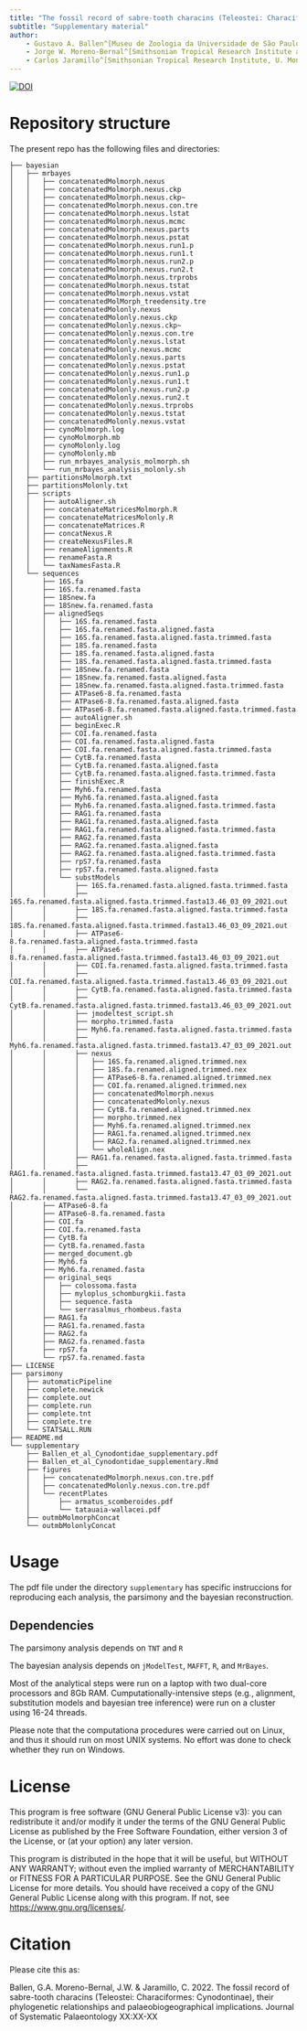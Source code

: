 ```yaml
---
title: "The fossil record of sabre-tooth characins (Teleostei: Characiformes: Cynodontinae), their phylogenetic relationships and palaeobiogeographical implications"
subtitle: "Supplementary material"
author: 
    - Gustavo A. Ballen^[Museu de Zoologia da Universidade de São Paulo, Queen Mary University of London]
    - Jorge W. Moreno-Bernal^[Smithsonian Tropical Research Institute and Universidad del Norte] 
    - Carlos Jaramillo^[Smithsonian Tropical Research Institute, U. Montpellier, and University of Salamanca]
---
```


[![DOI](https://zenodo.org/badge/349142848.svg)](https://zenodo.org/badge/latestdoi/349142848)

# Repository structure 

The present repo has the following files and directories:

```
├── bayesian
│   ├── mrbayes
│   │   ├── concatenatedMolmorph.nexus
│   │   ├── concatenatedMolmorph.nexus.ckp
│   │   ├── concatenatedMolmorph.nexus.ckp~
│   │   ├── concatenatedMolmorph.nexus.con.tre
│   │   ├── concatenatedMolmorph.nexus.lstat
│   │   ├── concatenatedMolmorph.nexus.mcmc
│   │   ├── concatenatedMolmorph.nexus.parts
│   │   ├── concatenatedMolmorph.nexus.pstat
│   │   ├── concatenatedMolmorph.nexus.run1.p
│   │   ├── concatenatedMolmorph.nexus.run1.t
│   │   ├── concatenatedMolmorph.nexus.run2.p
│   │   ├── concatenatedMolmorph.nexus.run2.t
│   │   ├── concatenatedMolmorph.nexus.trprobs
│   │   ├── concatenatedMolmorph.nexus.tstat
│   │   ├── concatenatedMolmorph.nexus.vstat
│   │   ├── concatenatedMolMorph_treedensity.tre
│   │   ├── concatenatedMolonly.nexus
│   │   ├── concatenatedMolonly.nexus.ckp
│   │   ├── concatenatedMolonly.nexus.ckp~
│   │   ├── concatenatedMolonly.nexus.con.tre
│   │   ├── concatenatedMolonly.nexus.lstat
│   │   ├── concatenatedMolonly.nexus.mcmc
│   │   ├── concatenatedMolonly.nexus.parts
│   │   ├── concatenatedMolonly.nexus.pstat
│   │   ├── concatenatedMolonly.nexus.run1.p
│   │   ├── concatenatedMolonly.nexus.run1.t
│   │   ├── concatenatedMolonly.nexus.run2.p
│   │   ├── concatenatedMolonly.nexus.run2.t
│   │   ├── concatenatedMolonly.nexus.trprobs
│   │   ├── concatenatedMolonly.nexus.tstat
│   │   ├── concatenatedMolonly.nexus.vstat
│   │   ├── cynoMolmorph.log
│   │   ├── cynoMolmorph.mb
│   │   ├── cynoMolonly.log
│   │   ├── cynoMolonly.mb
│   │   ├── run_mrbayes_analysis_molmorph.sh
│   │   └── run_mrbayes_analysis_molonly.sh
│   ├── partitionsMolmorph.txt
│   ├── partitionsMolonly.txt
│   ├── scripts
│   │   ├── autoAligner.sh
│   │   ├── concatenateMatricesMolmorph.R
│   │   ├── concatenateMatricesMolonly.R
│   │   ├── concatenateMatrices.R
│   │   ├── concatNexus.R
│   │   ├── createNexusFiles.R
│   │   ├── renameAlignments.R
│   │   ├── renameFasta.R
│   │   └── taxNamesFasta.R
│   └── sequences
│       ├── 16S.fa
│       ├── 16S.fa.renamed.fasta
│       ├── 18Snew.fa
│       ├── 18Snew.fa.renamed.fasta
│       ├── alignedSeqs
│       │   ├── 16S.fa.renamed.fasta
│       │   ├── 16S.fa.renamed.fasta.aligned.fasta
│       │   ├── 16S.fa.renamed.fasta.aligned.fasta.trimmed.fasta
│       │   ├── 18S.fa.renamed.fasta
│       │   ├── 18S.fa.renamed.fasta.aligned.fasta
│       │   ├── 18S.fa.renamed.fasta.aligned.fasta.trimmed.fasta
│       │   ├── 18Snew.fa.renamed.fasta
│       │   ├── 18Snew.fa.renamed.fasta.aligned.fasta
│       │   ├── 18Snew.fa.renamed.fasta.aligned.fasta.trimmed.fasta
│       │   ├── ATPase6-8.fa.renamed.fasta
│       │   ├── ATPase6-8.fa.renamed.fasta.aligned.fasta
│       │   ├── ATPase6-8.fa.renamed.fasta.aligned.fasta.trimmed.fasta
│       │   ├── autoAligner.sh
│       │   ├── beginExec.R
│       │   ├── COI.fa.renamed.fasta
│       │   ├── COI.fa.renamed.fasta.aligned.fasta
│       │   ├── COI.fa.renamed.fasta.aligned.fasta.trimmed.fasta
│       │   ├── CytB.fa.renamed.fasta
│       │   ├── CytB.fa.renamed.fasta.aligned.fasta
│       │   ├── CytB.fa.renamed.fasta.aligned.fasta.trimmed.fasta
│       │   ├── finishExec.R
│       │   ├── Myh6.fa.renamed.fasta
│       │   ├── Myh6.fa.renamed.fasta.aligned.fasta
│       │   ├── Myh6.fa.renamed.fasta.aligned.fasta.trimmed.fasta
│       │   ├── RAG1.fa.renamed.fasta
│       │   ├── RAG1.fa.renamed.fasta.aligned.fasta
│       │   ├── RAG1.fa.renamed.fasta.aligned.fasta.trimmed.fasta
│       │   ├── RAG2.fa.renamed.fasta
│       │   ├── RAG2.fa.renamed.fasta.aligned.fasta
│       │   ├── RAG2.fa.renamed.fasta.aligned.fasta.trimmed.fasta
│       │   ├── rpS7.fa.renamed.fasta
│       │   ├── rpS7.fa.renamed.fasta.aligned.fasta
│       │   └── substModels
│       │       ├── 16S.fa.renamed.fasta.aligned.fasta.trimmed.fasta
│       │       ├── 16S.fa.renamed.fasta.aligned.fasta.trimmed.fasta13.46_03_09_2021.out
│       │       ├── 18S.fa.renamed.fasta.aligned.fasta.trimmed.fasta
│       │       ├── 18S.fa.renamed.fasta.aligned.fasta.trimmed.fasta13.46_03_09_2021.out
│       │       ├── ATPase6-8.fa.renamed.fasta.aligned.fasta.trimmed.fasta
│       │       ├── ATPase6-8.fa.renamed.fasta.aligned.fasta.trimmed.fasta13.46_03_09_2021.out
│       │       ├── COI.fa.renamed.fasta.aligned.fasta.trimmed.fasta
│       │       ├── COI.fa.renamed.fasta.aligned.fasta.trimmed.fasta13.46_03_09_2021.out
│       │       ├── CytB.fa.renamed.fasta.aligned.fasta.trimmed.fasta
│       │       ├── CytB.fa.renamed.fasta.aligned.fasta.trimmed.fasta13.46_03_09_2021.out
│       │       ├── jmodeltest_script.sh
│       │       ├── morpho.trimmed.fasta
│       │       ├── Myh6.fa.renamed.fasta.aligned.fasta.trimmed.fasta
│       │       ├── Myh6.fa.renamed.fasta.aligned.fasta.trimmed.fasta13.47_03_09_2021.out
│       │       ├── nexus
│       │       │   ├── 16S.fa.renamed.aligned.trimmed.nex
│       │       │   ├── 18S.fa.renamed.aligned.trimmed.nex
│       │       │   ├── ATPase6-8.fa.renamed.aligned.trimmed.nex
│       │       │   ├── COI.fa.renamed.aligned.trimmed.nex
│       │       │   ├── concatenatedMolmorph.nexus
│       │       │   ├── concatenatedMolonly.nexus
│       │       │   ├── CytB.fa.renamed.aligned.trimmed.nex
│       │       │   ├── morpho.trimmed.nex
│       │       │   ├── Myh6.fa.renamed.aligned.trimmed.nex
│       │       │   ├── RAG1.fa.renamed.aligned.trimmed.nex
│       │       │   ├── RAG2.fa.renamed.aligned.trimmed.nex
│       │       │   └── wholeAlign.nex
│       │       ├── RAG1.fa.renamed.fasta.aligned.fasta.trimmed.fasta
│       │       ├── RAG1.fa.renamed.fasta.aligned.fasta.trimmed.fasta13.47_03_09_2021.out
│       │       ├── RAG2.fa.renamed.fasta.aligned.fasta.trimmed.fasta
│       │       └── RAG2.fa.renamed.fasta.aligned.fasta.trimmed.fasta13.47_03_09_2021.out
│       ├── ATPase6-8.fa
│       ├── ATPase6-8.fa.renamed.fasta
│       ├── COI.fa
│       ├── COI.fa.renamed.fasta
│       ├── CytB.fa
│       ├── CytB.fa.renamed.fasta
│       ├── merged_document.gb
│       ├── Myh6.fa
│       ├── Myh6.fa.renamed.fasta
│       ├── original_seqs
│       │   ├── colossoma.fasta
│       │   ├── myloplus_schomburgkii.fasta
│       │   ├── sequence.fasta
│       │   └── serrasalmus_rhombeus.fasta
│       ├── RAG1.fa
│       ├── RAG1.fa.renamed.fasta
│       ├── RAG2.fa
│       ├── RAG2.fa.renamed.fasta
│       ├── rpS7.fa
│       └── rpS7.fa.renamed.fasta
├── LICENSE
├── parsimony
│   ├── automaticPipeline
│   ├── complete.newick
│   ├── complete.out
│   ├── complete.run
│   ├── complete.tnt
│   ├── complete.tre
│   └── STATSALL.RUN
├── README.md
└── supplementary
    ├── Ballen_et_al_Cynodontidae_supplementary.pdf
    ├── Ballen_et_al_Cynodontidae_supplementary.Rmd
    ├── figures
    │   ├── concatenatedMolmorph.nexus.con.tre.pdf
    │   ├── concatenatedMolonly.nexus.con.tre.pdf
    │   └── recentPlates
    │       ├── armatus_scomberoides.pdf
    │       └── tatauaia-wallacei.pdf
    ├── outmbMolmorphConcat
    └── outmbMolonlyConcat

```

# Usage

The pdf file under the directory `supplementary` has specific instruccions for reproducing each analysis, the parsimony and the bayesian reconstruction.

## Dependencies

The parsimony analysis depends on `TNT` and `R`

The bayesian analysis depends on `jModelTest`, `MAFFT`, `R`, and `MrBayes`.

Most of the analytical steps were run on a laptop with two dual-core processors and 8Gb RAM. Cumputationally-intensive steps (e.g., alignment, substitution models and bayesian tree inference) were run on a cluster using 16-24 threads.

Please note that the computationa procedures were carried out on Linux, and thus it should run on most UNIX systems. No effort was done to check whether they run on Windows.

# License

This program is free software (GNU General Public License v3): you can redistribute it and/or modify it under the terms of the GNU General Public License as published by the Free Software Foundation, either version 3 of the License, or (at your option) any later version.

This program is distributed in the hope that it will be useful, but WITHOUT ANY WARRANTY; without even the implied warranty of MERCHANTABILITY or FITNESS FOR A PARTICULAR PURPOSE.  See the GNU General Public License for more details. You should have received a copy of the GNU General Public License along with this program.  If not, see <https://www.gnu.org/licenses/>.

# Citation

Please cite this as:

Ballen, G.A. Moreno-Bernal, J.W. & Jaramillo, C. 2022. The fossil record of sabre-tooth characins (Teleostei: Characiformes: Cynodontinae), their phylogenetic relationships and palaeobiogeographical implications. Journal of Systematic Palaeontology XX:XX-XX
